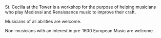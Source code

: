 St. Cecilia at the Tower is a workshop for the purpose of helping musicians who play Medieval and Renaissance music to improve their craft.  

Musicians of all abilities are welcome.  

Non-musicians with an interest in pre-1600 European Music are welcome.
